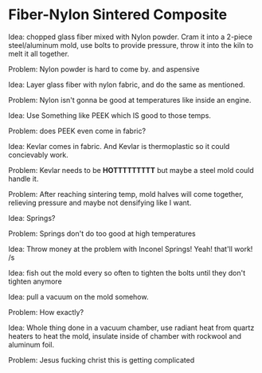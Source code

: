 # Fiber-Nylon Sintered Composite

Idea: chopped glass fiber mixed with Nylon powder.  Cram it into a 2-piece steel/aluminum mold, use bolts to provide pressure, throw it into the kiln to melt it all together.

Problem: Nylon powder is hard to come by.  and aspensive

Idea: Layer glass fiber with nylon fabric, and do the same as mentioned.

Problem: Nylon isn't gonna be good at temperatures like inside an engine. 

Idea: Use Something like PEEK which IS good to those temps.

Problem: does PEEK even come in fabric?

Idea: Kevlar comes in fabric.  And Kevlar is thermoplastic so it could concievably work.

Problem: Kevlar needs to be **HOTTTTTTTTT** but maybe a steel mold could handle it.

Problem: After reaching sintering temp, mold halves will come together, relieving pressure and maybe not densifying like I want.

Idea: Springs?

Problem: Springs don't do too good at high temperatures

Idea: Throw money at the problem with Inconel Springs! Yeah! that'll work! /s

Idea: fish out the mold every so often to tighten the bolts until they don't tighten anymore

Idea: pull a vacuum on the mold somehow.

Problem: How exactly? 

Idea: Whole thing done in a vacuum chamber, use radiant heat from quartz heaters to heat the mold, insulate inside of chamber with rockwool and aluminum foil. 

Problem: Jesus fucking christ this is getting complicated
